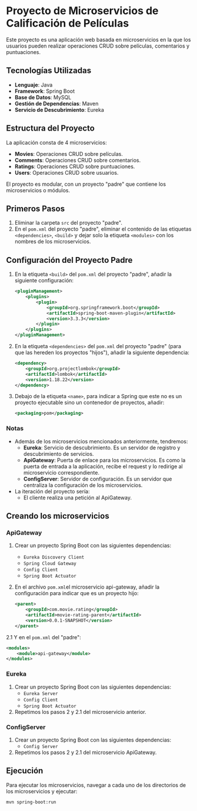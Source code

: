 # Proyecto de Microservicios de Calificación de Películas

Este proyecto es una aplicación web basada en microservicios en la que los usuarios pueden realizar operaciones CRUD sobre películas, comentarios y puntuaciones.

## Tecnologías Utilizadas
- **Lenguaje**: Java
- **Framework**: Spring Boot
- **Base de Datos**: MySQL
- **Gestión de Dependencias**: Maven
- **Servicio de Descubrimiento**: Eureka

## Estructura del Proyecto
La aplicación consta de 4 microservicios:
- **Movies**: Operaciones CRUD sobre películas.
- **Comments**: Operaciones CRUD sobre comentarios.
- **Ratings**: Operaciones CRUD sobre puntuaciones.
- **Users**: Operaciones CRUD sobre usuarios.

El proyecto es modular, con un proyecto "padre" que contiene los microservicios o módulos.

## Primeros Pasos
1. Eliminar la carpeta `src` del proyecto "padre".
2. En el `pom.xml` del proyecto "padre", eliminar el contenido de las etiquetas `<dependencies>`, `<build>` y dejar solo la etiqueta `<modules>` con los nombres de los microservicios.

## Configuración del Proyecto Padre
1. En la etiqueta `<build>` del `pom.xml` del proyecto "padre", añadir la siguiente configuración:
    ```xml
    <pluginManagement>
        <plugins>
            <plugin>
                <groupId>org.springframework.boot</groupId>
                <artifactId>spring-boot-maven-plugin</artifactId>
                <version>3.3.3</version>
            </plugin>
        </plugins>
    </pluginManagement>
    ```
2. En la etiqueta `<dependencies>` del `pom.xml` del proyecto "padre" (para que las hereden los proyectos "hijos"), añadir la siguiente dependencia:
    ```xml
    <dependency>
        <groupId>org.projectlombok</groupId>
        <artifactId>lombok</artifactId>
        <version>1.18.22</version>
    </dependency>
    ```
3. Debajo de la etiqueta `<name>`, para indicar a Spring que este no es un proyecto ejecutable sino un contenedor de proyectos, añadir:
    ```xml
    <packaging>pom</packaging>
    ```
### Notas
- Además de los microservicios mencionados anteriormente, tendremos:
  - **Eureka**: Servicio de descubrimiento. Es un servidor de registro y descubrimiento de servicios.
  - **ApiGateway**: Puerta de enlace para los microservicios. Es como la puerta de entrada a la aplicación, recibe el request y lo redirige al microservicio correspondiente.
  - **ConfigServer**: Servidor de configuración. Es un servidor que centraliza la configuración de los microservicios.
- La iteración del proyecto sería:
  - El cliente realiza una petición al ApiGateway. 

## Creando los microservicios

### ApiGateway
1. Crear un proyecto Spring Boot con las siguientes dependencias:
    - `Eureka Discovery Client`
    - `Spring Cloud Gateway`
    - `Config Client`
    - `Spring Boot Actuator`

2. En el archivo `pom.xml`el microservicio api-gateway, añadir la configuración para indicar que es un proyecto hijo:
    ```xml
    <parent>
        <groupId>com.movie.rating</groupId>
        <artifactId>movie-rating-parent</artifactId>
        <version>0.0.1-SNAPSHOT</version>
    </parent>
    ```
2.1 Y en el `pom.xml` del "padre":
```xml
<modules>
    <module>api-gateway</module>
</modules>
```
### Eureka
1. Crear un proyecto Spring Boot con las siguientes dependencias:
    - `Eureka Server`
    - `Config Client`
    - `Spring Boot Actuator`
2. Repetimos los pasos 2 y 2.1 del microservicio anterior.
### ConfigServer
1. Crear un proyecto Spring Boot con las siguientes dependencias:
    - `Config Server`
2. Repetimos los pasos 2 y 2.1 del microservicio ApiGateway.
## Ejecución
Para ejecutar los microservicios, navegar a cada uno de los directorios de los microservicios y ejecutar:
```sh
mvn spring-boot:run